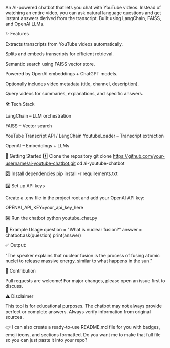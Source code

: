 An AI-powered chatbot that lets you chat with YouTube videos. Instead of watching an entire video, you can ask natural language questions and get instant answers derived from the transcript. Built using LangChain, FAISS, and OpenAI LLMs.

✨ Features

Extracts transcripts from YouTube videos automatically.

Splits and embeds transcripts for efficient retrieval.

Semantic search using FAISS vector store.

Powered by OpenAI embeddings + ChatGPT models.

Optionally includes video metadata (title, channel, description).

Query videos for summaries, explanations, and specific answers.

🛠️ Tech Stack

LangChain – LLM orchestration

FAISS – Vector search

YouTube Transcript API / LangChain YoutubeLoader – Transcript extraction

OpenAI – Embeddings + LLMs

🚀 Getting Started
1️⃣ Clone the repository
git clone https://github.com/your-username/ai-youtube-chatbot.git
cd ai-youtube-chatbot

2️⃣ Install dependencies
pip install -r requirements.txt

3️⃣ Set up API keys

Create a .env file in the project root and add your OpenAI API key:

OPENAI_API_KEY=your_api_key_here

4️⃣ Run the chatbot
python youtube_chat.py

📌 Example Usage
question = "What is nuclear fusion?"
answer = chatbot.ask(question)
print(answer)


✅ Output:

"The speaker explains that nuclear fusion is the process of fusing atomic nuclei to release massive energy, similar to what happens in the sun."

🤝 Contribution

Pull requests are welcome! For major changes, please open an issue first to discuss.

⚠️ Disclaimer

This tool is for educational purposes. The chatbot may not always provide perfect or complete answers. Always verify information from original sources.

👉 I can also create a ready-to-use README.md file for you with badges, emoji icons, and sections formatted.
Do you want me to make that full file so you can just paste it into your repo?
